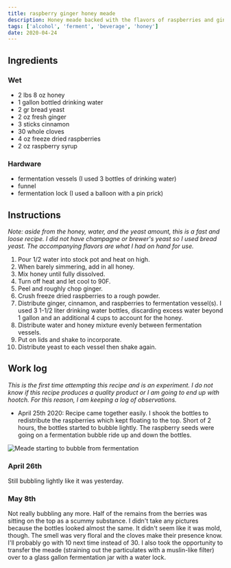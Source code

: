 ```yaml
---
title: raspberry ginger honey meade
description: Honey meade backed with the flavors of raspberries and ginger.
tags: ['alcohol', 'ferment', 'beverage', 'honey']
date: 2020-04-24
---
```


## Ingredients

### Wet

- 2 lbs 8 oz honey
- 1 gallon bottled drinking water
- 2 gr bread yeast
- 2 oz fresh ginger
- 3 sticks cinnamon
- 30 whole cloves
- 4 oz freeze dried raspberries
- 2 oz raspberry syrup

### Hardware

- fermentation vessels (I used 3 bottles of drinking water)
- funnel
- fermentation lock (I used a balloon with a pin prick)

## Instructions

_Note: aside from the honey, water, and the yeast amount, this is a fast and loose recipe. I did not have champagne or brewer's yeast so I used bread yeast. The accompanying flavors are what I had on hand for use._

1. Pour 1/2 water into stock pot and heat on high.
1. When barely simmering, add in all honey.
1. Mix honey until fully dissolved.
1. Turn off heat and let cool to 90F.
1. Peel and roughly chop ginger.
1. Crush freeze dried raspberries to a rough powder.
1. Distribute ginger, cinnamon, and raspberries to fermentation vessel(s). I used 3 1-1/2 liter drinking water bottles, discarding excess water beyond 1 gallon and an additional 4 cups to account for the honey.
1. Distribute water and honey mixture evenly between fermentation vessels.
1. Put on lids and shake to incorporate.
1. Distribute yeast to each vessel then shake again.

## Work log

_This is the first time attempting this recipe and is an experiment. I do not know if this recipe produces a quality product or I am going to end up with hootch. For this reason, I am keeping a log of observations._

- April 25th 2020: Recipe came together easily. I shook the bottles to redistribute the raspberries which kept floating to the top. Short of 2 hours, the bottles started to bubble lightly. The raspberry seeds were going on a fermentation bubble ride up and down the bottles.

![Meade starting to bubble from fermentation](/images/honeymeade.jpg)

### April 26th

Still bubbling lightly like it was yesterday.

### May 8th

Not really bubbling any more. Half of the remains from the berries was sitting on the top as a scummy substance. I didn't take any pictures because the bottles looked almost the same. It didn't seem like it was mold, though. The smell was very floral and the cloves make their presence know. I'll probably go with 10 next time instead of 30. I also took the opportunity to transfer the meade (straining out the particulates with a muslin-like filter) over to a glass gallon fermentation jar with a water lock.
